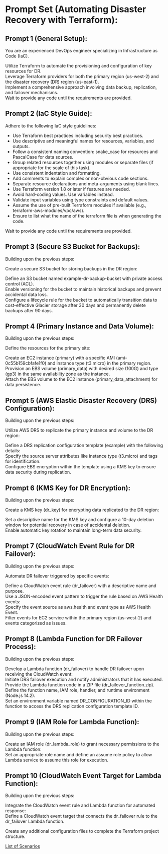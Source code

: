 # Prompt Set (Automating Disaster Recovery with Terraform):

## Prompt 1 (General Setup):

You are an experienced DevOps engineer specializing in Infrastructure as Code (IaC). 

Utilize Terraform to automate the provisioning and configuration of key resources for DR.  
Leverage Terraform providers for both the primary region (us-west-2) and the disaster recovery (DR) region (us-east-1).  
Implement a comprehensive approach involving data backup, replication, and failover mechanisms.  
Wait to provide any code until the requirements are provided.  

## Prompt 2 (IaC Style Guide):

Adhere to the following IaC style guidelines:

* Use Terraform best practices including security best practices.
* Use descriptive and meaningful names for resources, variables, and outputs.
* Follow a consistent naming convention: snake_case for resources and PascalCase for data sources.
* Group related resources together using modules or separate files (if appropriate for the scale of this task).
* Use consistent indentation and formatting.
* Add comments to explain complex or non-obvious code sections.
* Separate resource declarations and meta-arguments using blank lines.
* Use Terraform version 1.8 or later if features are needed.
* Avoid hard-coding values. Use variables instead.
* Validate input variables using type constraints and default values.
* Assume the use of pre-built Terraform modules if available (e.g., terraform-aws-modules/vpc/aws).
* Ensure to list what the name of the terraform file is when generating the code.

Wait to provide any code until the requirements are provided.

## Prompt 3 (Secure S3 Bucket for Backups):

Building upon the previous steps:

Create a secure S3 bucket for storing backups in the DR region:

Define an S3 bucket named example-dr-backup-bucket with private access control (ACL).  
Enable versioning for the bucket to maintain historical backups and prevent accidental data loss.  
Configure a lifecycle rule for the bucket to automatically transition data to cost-effective Glacier storage after 30 days and permanently delete backups after 90 days.  

## Prompt 4 (Primary Instance and Data Volume):

Building upon the previous steps:

Define the resources for the primary site:  

Create an EC2 instance (primary) with a specific AMI (ami-0c55b159cbfafe1f0) and instance type (t3.micro) in the primary region.  
Provision an EBS volume (primary_data) with desired size (100G) and type (gp3) in the same availability zone as the instance.  
Attach the EBS volume to the EC2 instance (primary_data_attachment) for data persistence.  

## Prompt 5 (AWS Elastic Disaster Recovery (DRS) Configuration):

Building upon the previous steps:

Utilize AWS DRS to replicate the primary instance and volume to the DR region:  
 
Define a DRS replication configuration template (example) with the following details:  
Specify the source server attributes like instance type (t3.micro) and tags for identification.  
Configure EBS encryption within the template using a KMS key to ensure data security during replication.  

## Prompt 6 (KMS Key for DR Encryption):

Building upon the previous steps:

Create a KMS key (dr_key) for encrypting data replicated to the DR region:  

Set a descriptive name for the KMS key and configure a 10-day deletion window for potential recovery in case of accidental deletion.  
Enable automatic key rotation to maintain long-term data security.  

## Prompt 7 (CloudWatch Event Rule for DR Failover):

Building upon the previous steps:

Automate DR failover triggered by specific events:  

Define a CloudWatch event rule (dr_failover) with a descriptive name and purpose.  
Use a JSON-encoded event pattern to trigger the rule based on AWS Health events:  
Specify the event source as aws.health and event type as AWS Health Event.  
Filter events for EC2 service within the primary region (us-west-2) and events categorized as issues.  

## Prompt 8 (Lambda Function for DR Failover Process):

Building upon the previous steps:

Develop a Lambda function (dr_failover) to handle DR failover upon receiving the CloudWatch event:  
Initiate DRS failover execution and notify administrators that it has executed.  
Provide the Lambda function code in a ZIP file (dr_failover_function.zip).  
Define the function name, IAM role, handler, and runtime environment (Node.js 14.2).  
Set an environment variable named DR_CONFIGURATION_ID within the function to access the DRS replication configuration template ID.  

## Prompt 9 (IAM Role for Lambda Function):

Building upon the previous steps:

Create an IAM role (dr_lambda_role) to grant necessary permissions to the Lambda function:  
Set an appropriate role name and define an assume role policy to allow Lambda service to assume this role for execution.  

## Prompt 10 (CloudWatch Event Target for Lambda Function):

Building upon the previous steps:

Integrate the CloudWatch event rule and Lambda function for automated response:  
Define a CloudWatch event target that connects the dr_failover rule to the dr_failover Lambda function.  

Create any additional configuration files to complete the Terraform project structure.

[List of Scenarios](../scenarios.md)
